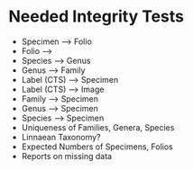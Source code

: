# Needed Integrity Tests

- Specimen --> Folio
- Folio -->
- Species --> Genus
- Genus --> Family
- Label (CTS) --> Specimen
- Label (CTS) --> Image
- Family --> Specimen
- Genus --> Specimen
- Species --> Specimen
- Uniqueness of Families, Genera, Species
- Linnaean Taxonomy?
- Expected Numbers of Specimens, Folios
- Reports on missing data 

